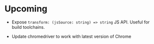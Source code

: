# Upcoming

- Expose `transform: (jsSource: string) => string` JS API. Useful for build toolchains.

- Update chromedriver to work with latest version of Chrome
